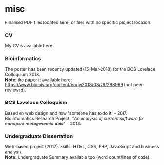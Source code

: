 # misc
Finalised PDF files located here, or files with no specific project location.

### CV
My CV is available here.

### Bioinformatics
The poster has been recently updated (15-Mar-2018) for the BCS Lovelace Colloquium 2018.
<br />
**Note**: the paper is available here: https://www.biorxiv.org/content/early/2018/03/28/288969 (not peer-reviewed).

### BCS Lovelace Colloquium
Based on web design and how 'someone has to do it' - 2017.
<br />
Bioinformatics Research Project, "*An analysis of current software for nanopore metagenomic data*" - 2018.

### Undergraduate Dissertation
Web-based project (2017). Skills: HTML, CSS, PHP, JavaScript and business analysis.
<br />
**Note**: Undergraduate Summary available too (word count/lines of code).

